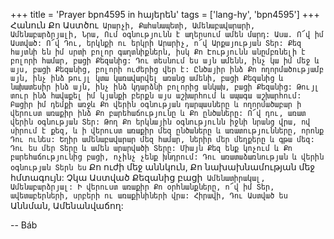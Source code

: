 +++
title = 'Prayer bpn4595 in հայերեն'
tags = ['lang-hy', 'bpn4595']
+++
Հանուն Քո Աստծու` Արարչի, Քահանապետի, Ամենաբավարարի, Ամենաբարձրյալի, Նրա, Ում օգնությունն է աղերսում ամեն մարդ:
	Ասա. Ո՜վ իմ Աստված: Ո՜վ Դու, երկնքի ու երկրի Արարիչ, ո՜վ Արքայության Տեր: Քեզ հայտնի են իմ սրտի բոլոր գաղտնիքներն, իսկ Քո Էությունն անըմբռնելի է բոլորի համար, բացի Քեզանից: Դու տեսնում ես այն ամենն, ինչ կա իմ մեջ և այս, բացի Քեզանից, բոլորի ուժերից վեր է: Ընծայիր ինձ Քո ողորմածությամբ այն, ինչ ինձ թույլ կտա կառավարվել առանց ամենի, բացի Քեզանից և նախատեսիր ինձ այն, ինչ ինձ կդարձնի բոլորից անկախ, բացի Քեզանից: Թույլ տուր ինձ հավաքել իմ կյանքի բերքն այս աշխարհում և ապագա աշխարհում: Բացիր իմ դեմքի առջև Քո վերին օգնության դարպասները և ողորմածաբար ի վերուստ առաքիր ինձ Քո բարեհաճությունը և Քո ընծաները:
	Ո՜վ դու, առատ վերին օգնության Տեր: Թող Քո երկնային օգնությունն իջնի նրանց վրա, ով սիրում է քեզ, և ի վերուստ առաքիր մեզ ընծաները և առատությունները, որոնք Դու ունես: Եղիր ամենաբավարար մեզ համար, ներիր մեր մեղքերը և գթա մեզ: Դու ես մեր Տերը և ամեն արարվածի Տերը: Միայն Քեզ ենք կոչում և Քո բարեհաճությունից բացի, ոչինչ չենք խնդրում: Դու առատաձառնության և վերին օգնության Տերն ես` Քո ուժի մեջ աննկուն, Քո նախախնամության մեջ հմտագույն: Չկա Աստված Քեզանից բացի` Ամենատիրակալ, Ամենաբարձրյալ:
 Ի վերուստ առաքիր Քո օրհնանքները, ո՜վ իմ Տեր, ավետաբերների, սրբերի ու առաքինիների վրա: Հիրավի, Դու Աստված ես` Աննման, Ամենանվաճող:

-- Báb
